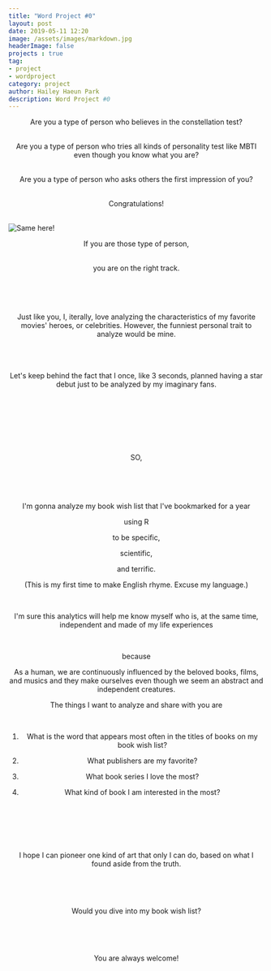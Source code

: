 ```yaml
---
title: "Word Project #0"
layout: post
date: 2019-05-11 12:20
image: /assets/images/markdown.jpg
headerImage: false
projects : true
tag:
- project
- wordproject
category: project
author: Hailey Haeun Park
description: Word Project #0
---
```


<div style="text-align: center">
Are you a type of person who believes in the constellation test? <br><br>

Are you a type of person who tries all kinds of personality test like MBTI even though you know what you are?<br><br>

Are you a type of person who asks others the first impression of you?<br><br>

Congratulations!<br><br>

​<img src="samehere.jpeg"
     alt="Same here!"
     style="float: left; margin-right: 10px;" />

If you are those type of person, <br><br>

you are on the right track.<br><br><br>

​

Just like you, I, iterally, love analyzing the characteristics of my favorite movies' heroes, or celebrities. However, the funniest personal trait to analyze would be mine.
<br><br><br>
​

Let's keep behind the fact that I once, like 3 seconds, planned having a star debut just to be analyzed by my imaginary fans.

​<br><br><br><br>

​

SO,

​<br><br><br>

I'm gonna analyze my book wish list that I've bookmarked for a year

using R

to be specific,

scientific,

and terrific.

(This is my first time to make English rhyme. Excuse my language.)

​

I'm sure this analytics will help me know myself who is, at the same time, independent and made of my life experiences

​

because



As a human, we are continuously influenced by the beloved books, films, and musics and they make ourselves even though we seem an abstract and independent creatures.  


The things I want to analyze and share with you are

​

1. What is the word that appears most often in the titles of books on my book wish list?

2. What publishers are my favorite?

3. What book series I love the most?

4. What kind of book I am interested in the most?

​

​

​

I hope I can pioneer one kind of art that only I can do, based on what I found aside from the truth.

​

​

Would you dive into my book wish list?

​

​

You are always welcome!

​</div>
